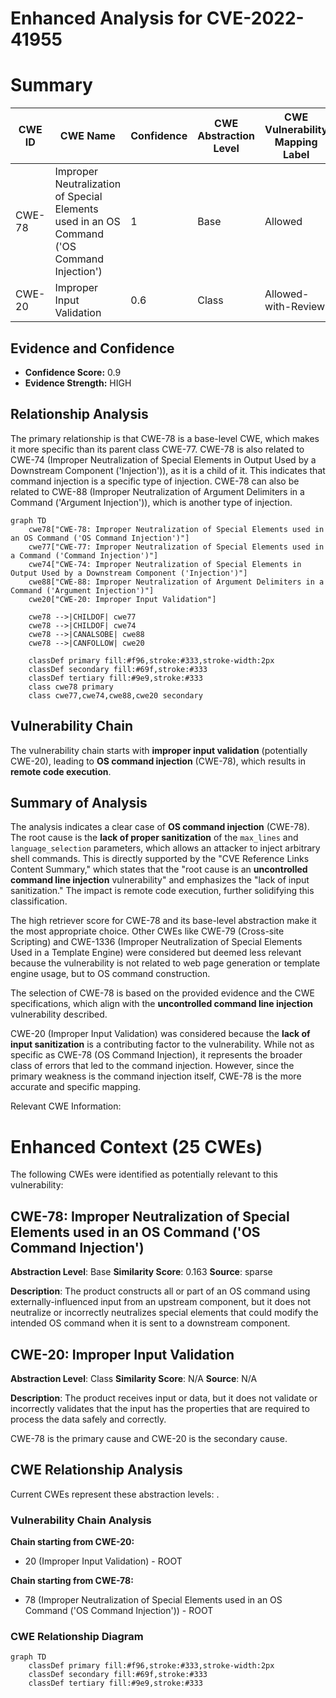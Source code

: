 # Enhanced Analysis for CVE-2022-41955

# Summary
| CWE ID | CWE Name | Confidence | CWE Abstraction Level | CWE Vulnerability Mapping Label | CWE-Vulnerability Mapping Notes |
|---|---|---|---|---|---|
| CWE-78 | Improper Neutralization of Special Elements used in an OS Command ('OS Command Injection') | 1 | Base | Allowed | Primary CWE |
| CWE-20 | Improper Input Validation | 0.6 | Class | Allowed-with-Review | Secondary CWE Candidate |

## Evidence and Confidence

*   **Confidence Score:** 0.9
*   **Evidence Strength:** HIGH

## Relationship Analysis
The primary relationship is that CWE-78 is a base-level CWE, which makes it more specific than its parent class CWE-77.
CWE-78 is also related to CWE-74 (Improper Neutralization of Special Elements in Output Used by a Downstream Component ('Injection')), as it is a child of it. This indicates that command injection is a specific type of injection.
CWE-78 can also be related to CWE-88 (Improper Neutralization of Argument Delimiters in a Command ('Argument Injection')), which is another type of injection.

```mermaid
graph TD
    cwe78["CWE-78: Improper Neutralization of Special Elements used in an OS Command ('OS Command Injection')"]
    cwe77["CWE-77: Improper Neutralization of Special Elements used in a Command ('Command Injection')"]
    cwe74["CWE-74: Improper Neutralization of Special Elements in Output Used by a Downstream Component ('Injection')"]
    cwe88["CWE-88: Improper Neutralization of Argument Delimiters in a Command ('Argument Injection')"]
    cwe20["CWE-20: Improper Input Validation"]

    cwe78 -->|CHILDOF| cwe77
    cwe78 -->|CHILDOF| cwe74
    cwe78 -->|CANALSOBE| cwe88
    cwe78 -->|CANFOLLOW| cwe20
    
    classDef primary fill:#f96,stroke:#333,stroke-width:2px
    classDef secondary fill:#69f,stroke:#333
    classDef tertiary fill:#9e9,stroke:#333
    class cwe78 primary
    class cwe77,cwe74,cwe88,cwe20 secondary
```

## Vulnerability Chain
The vulnerability chain starts with **improper input validation** (potentially CWE-20), leading to **OS command injection** (CWE-78), which results in **remote code execution**.

## Summary of Analysis
The analysis indicates a clear case of **OS command injection** (CWE-78). The root cause is the **lack of proper sanitization** of the `max_lines` and `language_selection` parameters, which allows an attacker to inject arbitrary shell commands. This is directly supported by the "CVE Reference Links Content Summary," which states that the "root cause is an **uncontrolled command line injection** vulnerability" and emphasizes the "lack of input sanitization." The impact is remote code execution, further solidifying this classification.

The high retriever score for CWE-78 and its base-level abstraction make it the most appropriate choice. Other CWEs like CWE-79 (Cross-site Scripting) and CWE-1336 (Improper Neutralization of Special Elements Used in a Template Engine) were considered but deemed less relevant because the vulnerability is not related to web page generation or template engine usage, but to OS command construction.

The selection of CWE-78 is based on the provided evidence and the CWE specifications, which align with the **uncontrolled command line injection** vulnerability described.

CWE-20 (Improper Input Validation) was considered because the **lack of input sanitization** is a contributing factor to the vulnerability. While not as specific as CWE-78 (OS Command Injection), it represents the broader class of errors that led to the command injection. However, since the primary weakness is the command injection itself, CWE-78 is the more accurate and specific mapping.

Relevant CWE Information:
# Enhanced Context (25 CWEs)
The following CWEs were identified as potentially relevant to this vulnerability:

## CWE-78: Improper Neutralization of Special Elements used in an OS Command ('OS Command Injection')
**Abstraction Level**: Base
**Similarity Score**: 0.163
**Source**: sparse

**Description**:
The product constructs all or part of an OS command using externally-influenced input from an upstream component, but it does not neutralize or incorrectly neutralizes special elements that could modify the intended OS command when it is sent to a downstream component.

## CWE-20: Improper Input Validation
**Abstraction Level**: Class
**Similarity Score**: N/A
**Source**: N/A

**Description**:
The product receives input or data, but it does not validate or incorrectly validates that the input has the properties that are required to process the data safely and correctly.

CWE-78 is the primary cause and CWE-20 is the secondary cause.


## CWE Relationship Analysis

Current CWEs represent these abstraction levels: .


### Vulnerability Chain Analysis

**Chain starting from CWE-20:**
- 20 (Improper Input Validation) - ROOT


**Chain starting from CWE-78:**
- 78 (Improper Neutralization of Special Elements used in an OS Command ('OS Command Injection')) - ROOT



### CWE Relationship Diagram

```mermaid
graph TD
    classDef primary fill:#f96,stroke:#333,stroke-width:2px
    classDef secondary fill:#69f,stroke:#333
    classDef tertiary fill:#9e9,stroke:#333
```
